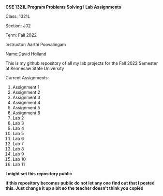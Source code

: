**CSE 1321L Program Problems Solving I Lab Assignments**

Class: 1321L

Section: J02

Term: Fall 2022

Instructor: Aarthi Poovalingam

Name:David Holland

This is my github repository of all my lab projects 
for the Fall 2022 Semester at Kennesaw State University

Current Assignments:
1. Assignment 1
2. Assignment 2
3. Assignment 3
4. Assignment 4
5. Assignment 5
6. Assignment 6
5. Lab 2
6. Lab 3
7. Lab 4
8. Lab 5
9. Lab 6
10. Lab 7
11. Lab 8
12. Lab 9
13. Lab 10
14. Lab 11

**I might set this repository public**

**If this repository becomes public do not 
let any one find out that I posted this. 
Just change it up a bit so the teacher doesn't think you copied**

